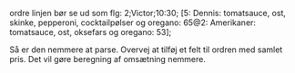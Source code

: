 ordre linjen bør se ud som flg:
2;Victor;10:30; [5: Dennis: tomatsauce, ost, skinke, pepperoni, cocktailpølser og oregano: 65@2: Amerikaner: tomatsauce, ost, oksefars og oregano: 53];

Så er den nemmere at parse.
Overvej at tilføj et felt til ordren med samlet pris. Det vil gøre beregning af omsætning nemmere.


